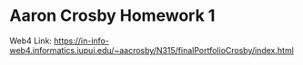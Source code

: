 # Aaron Crosby Homework 1

Web4 Link:
https://in-info-web4.informatics.iupui.edu/~aacrosby/N315/finalPortfolioCrosby/index.html 

